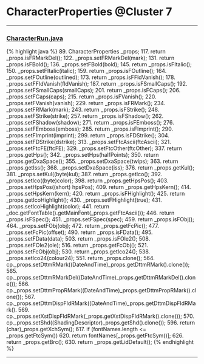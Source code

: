 # CharacterProperties @Cluster 7

***

### [CharacterRun.java](https://searchcode.com/codesearch/view/97384484/)
{% highlight java %}
89. CharacterProperties _props;
117.   return _props.isFRMarkDel();
122.   _props.setFRMarkDel(mark);
131.   return _props.isFBold();
136.   _props.setFBold(bold);
145.   return _props.isFItalic();
150.   _props.setFItalic(italic);
159.   return _props.isFOutline();
164.   _props.setFOutline(outlined);
173.   return _props.isFFldVanish();
178.   _props.setFFldVanish(fldVanish);
187.   return _props.isFSmallCaps();
192.   _props.setFSmallCaps(smallCaps);
201.   return _props.isFCaps();
206.   _props.setFCaps(caps);
215.   return _props.isFVanish();
220.   _props.setFVanish(vanish);
229.   return _props.isFRMark();
234.   _props.setFRMark(mark);
243.   return _props.isFStrike();
248.   _props.setFStrike(strike);
257.   return _props.isFShadow();
262.   _props.setFShadow(shadow);
271.   return _props.isFEmboss();
276.   _props.setFEmboss(emboss);
285.   return _props.isFImprint();
290.   _props.setFImprint(imprint);
299.   return _props.isFDStrike();
304.   _props.setFDStrike(dstrike);
313.   _props.setFtcAscii(ftcAscii);
321.   _props.setFtcFE(ftcFE);
329.   _props.setFtcOther(ftcOther);
337.   return _props.getHps();
342.   _props.setHps(halfPoints);
350.   return _props.getDxaSpace();
355.   _props.setDxaSpace(twips);
363.   return _props.getIss();
368.   _props.setDxaSpace(iss);
376.   return _props.getKul();
381.   _props.setKul((byte)kul);
387.   return _props.getIco();
392.   _props.setIco((byte)color);
398.   return _props.getHpsPos();
403.   _props.setHpsPos((short) hpsPos);
409.   return _props.getHpsKern();
414.   _props.setHpsKern(kern);
420.   return _props.isFHighlight();
425.     return _props.getIcoHighlight();
430.   _props.setFHighlight(true);
431.   _props.setIcoHighlight(color);
441.   return _doc.getFontTable().getMainFont(_props.getFtcAscii());
446.   return _props.isFSpec();
451.   _props.setFSpec(spec);
459.   return _props.isFObj();
464.   _props.setFObj(obj);
472.   return _props.getFcPic();
477.   _props.setFcPic(offset);
490.   return _props.isFData();
495.   _props.setFData(data);
503.   return _props.isFOle2();
508.   _props.setFOle2(ole);
516.   return _props.getFcObj();
521.   _props.setFcObj(obj);
530.   return _props.getIco24();
538.   _props.setIco24(colour24);
551.       return _props.clone();
564.   cp._props.setDttmRMark((DateAndTime)_props.getDttmRMark().clone());
565.   cp._props.setDttmRMarkDel((DateAndTime)_props.getDttmRMarkDel().clone());
566.   cp._props.setDttmPropRMark((DateAndTime)_props.getDttmPropRMark().clone());
567.   cp._props.setDttmDispFldRMark((DateAndTime)_props.getDttmDispFldRMark().
569.   cp._props.setXstDispFldRMark(_props.getXstDispFldRMark().clone());
570.   cp._props.setShd((ShadingDescriptor)_props.getShd().clone());
596.     return (char)_props.getXchSym();
617.     if (fontNames.length <= _props.getFtcSym())
620.     return fontNames[_props.getFtcSym()];
626.   return _props.getBrc();
630.     return _props.getLidDefault();
{% endhighlight %}

***

